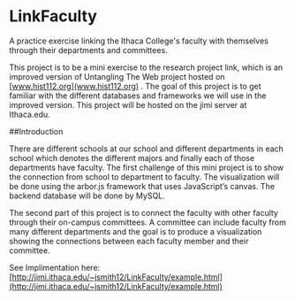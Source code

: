 LinkFaculty
===========

A practice exercise linking the Ithaca College's faculty with themselves through their departments and committees.

This project is to be a mini exercise to the research project link, which is an improved version of Untangling The Web project hosted on [www.hist112.org](www.hist112.org) . The goal of this project is to get familiar with the different databases and frameworks we will use in the improved version. This project will be hosted on the jimi server at Ithaca.edu.

##Introduction

There are different schools at our school and different departments in each school which denotes the different majors and finally each of those departments have faculty. The first challenge of this mini project is to show the connection from school to department to faculty. The visualization will be done using the arbor.js framework that uses JavaScript’s canvas. The backend database will be done by MySQL. 

The second part of this project is to connect the faculty with other faculty through their on-campus committees. A committee can include faculty from many different departments and the goal is to produce a visualization showing the connections between each faculty member and their committee. 

See Implimentation here: [http://jimi.ithaca.edu/~jsmith12/LinkFaculty/example.html](http://jimi.ithaca.edu/~jsmith12/LinkFaculty/example.html)
